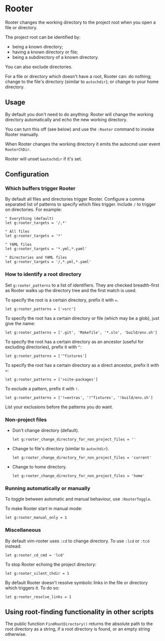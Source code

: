 # Rooter

Rooter changes the working directory to the project root when you open a file or directory.

The project root can be identified by:

- being a known directory;
- having a known directory or file;
- being a subdirectory of a known directory.

You can also exclude directories.

For a file or directory which doesn't have a root, Rooter can: do nothing; change to the file's directory (similar to `autochdir`); or change to your home directory.


## Usage

By default you don't need to do anything: Rooter will change the working directory automatically and echo the new working directory.

You can turn this off (see below) and use the `:Rooter` command to invoke Rooter manually.

When Rooter changes the working directory it emits the autocmd user event `RooterChDir`.

Rooter will unset `&autochdir` if it's set.


## Configuration


### Which buffers trigger Rooter

By default all files and directories trigger Rooter.  Configure a comma separated list of patterns to specify which files trigger.  Include `/` to trigger on directories.  For example:

```viml
" Everything (default)
let g:rooter_targets = '/,*'

" All files
let g:rooter_targets = '*'

" YAML files
let g:rooter_targets = '*.yml,*.yaml'

" Directories and YAML files
let g:rooter_targets = '/,*.yml,*.yaml'
```


### How to identify a root directory

Set `g:rooter_patterns` to a list of identifiers.  They are checked breadth-first as Rooter walks up the directory tree and the first match is used.

To specify the root is a certain directory, prefix it with `=`.

```viml
let g:rooter_patterns = ['=src']
```

To specify the root has a certain directory or file (which may be a glob), just give the name:

```viml
let g:rooter_patterns = ['.git', 'Makefile', '*.sln', 'build/env.sh']
```

To specify the root has a certain directory as an ancestor (useful for excluding directories), prefix it with `^`:

```viml
let g:rooter_patterns = ['^fixtures']
```

To specify the root has a certain directory as a direct ancestor, prefix it with `>`:

```viml
let g:rooter_patterns = ['>site-packages']
```

To exclude a pattern, prefix it with `!`.

```viml
let g:rooter_patterns = ['!=extras', '!^fixtures', '!build/env.sh']
```

List your exclusions before the patterns you do want.


### Non-project files

- Don't change directory (default).

    ```viml
    let g:rooter_change_directory_for_non_project_files = ''
    ```

- Change to file's directory (similar to `autochdir`).

    ```viml
    let g:rooter_change_directory_for_non_project_files = 'current'
    ```

- Change to home directory.

    ```viml
    let g:rooter_change_directory_for_non_project_files = 'home'
    ```


### Running automatically or manually

To toggle between automatic and manual behaviour, use `:RooterToggle`.

To make Rooter start in manual mode:

```viml
let g:rooter_manual_only = 1
```


### Miscellaneous

By default vim-rooter uses `:cd` to change directory.  To use `:lcd` or `:tcd` instead:

```viml
let g:rooter_cd_cmd = 'lcd'
```

To stop Rooter echoing the project directory:

```viml
let g:rooter_silent_chdir = 1
```

By default Rooter doesn't resolve symbolic links in the file or directory which triggers it.  To do so:

```viml
let g:rooter_resolve_links = 1
```


## Using root-finding functionality in other scripts

The public function `FindRootDirectory()` returns the absolute path to the root directory as a string, if a root directory is found, or an empty string otherwise.

